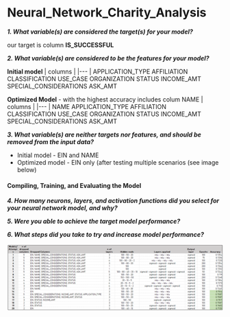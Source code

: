 # Neural_Network_Charity_Analysis



***1. What variable(s) are considered the target(s) for your model?***

our target is column **IS_SUCCESSFUL**

***2. What variable(s) are considered to be the features for your model?***

**Initial model**
| columns |
|--- |
APPLICATION_TYPE
AFFILIATION               
CLASSIFICATION 
USE_CASE
ORGANIZATION
STATUS
INCOME_AMT
SPECIAL_CONSIDERATIONS 
ASK_AMT 

**Optimized Model** - with the highest accuracy includes colum NAME
| columns |
|--- |
NAME
APPLICATION_TYPE
AFFILIATION               
CLASSIFICATION 
USE_CASE
ORGANIZATION
STATUS
INCOME_AMT
SPECIAL_CONSIDERATIONS 
ASK_AMT 

***3. What variable(s) are neither targets nor features, and should be removed from the input data?***

* Initial model - EIN and NAME
* Optimized model - EIN only (after testing multiple scenarios (see image below)

#### Compiling, Training, and Evaluating the Model

***4. How many neurons, layers, and activation functions did you select for your neural network model, and why?***

***5. Were you able to achieve the target model performance?***

***6. What steps did you take to try and increase model performance?***


![](https://github.com/jojobear2020/Neural_Network_Charity_Analysis/blob/main/Images/best_result.PNG)
